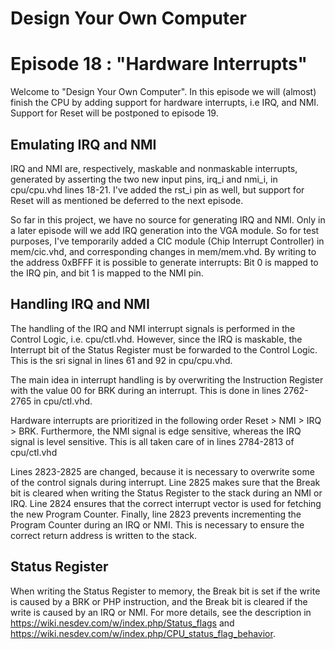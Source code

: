 # Design Your Own Computer
# Episode 18 : "Hardware Interrupts"

Welcome to "Design Your Own Computer".  In this episode we will (almost) finish the CPU
by adding support for hardware interrupts, i.e IRQ, and NMI. Support for Reset
will be postponed to episode 19.

## Emulating IRQ and NMI
IRQ and NMI are, respectively, maskable and nonmaskable interrupts, generated
by asserting the two new input pins, irq\_i and nmi\_i, in cpu/cpu.vhd lines
18-21.  I've added the rst\_i pin as well, but support for Reset will as
mentioned be deferred to the next episode.

So far in this project, we have no source for generating IRQ and NMI. Only in a
later episode will we add IRQ generation into the VGA module. So for test
purposes, I've temporarily added a CIC module (Chip Interrupt Controller) in
mem/cic.vhd, and corresponding changes in mem/mem.vhd. By writing to the
address 0xBFFF it is possible to generate interrupts: Bit 0 is mapped to the
IRQ pin, and bit 1 is mapped to the NMI pin.

## Handling IRQ and NMI
The handling of the IRQ and NMI interrupt signals is performed in the Control
Logic, i.e.  cpu/ctl.vhd. However, since the IRQ is maskable, the Interrupt bit
of the Status Register must be forwarded to the Control Logic. This is the
sri signal in lines 61 and 92 in cpu/cpu.vhd.

The main idea in interrupt handling is by overwriting the Instruction
Register with the value 00 for BRK during an interrupt. This is done in lines
2762-2765 in cpu/ctl.vhd.

Hardware interrupts are prioritized in the following order
Reset > NMI > IRQ > BRK. Furthermore, the NMI signal is edge sensitive, whereas
the IRQ signal is level sensitive. This is all taken care of in lines 2784-2813 of
cpu/ctl.vhd

Lines 2823-2825 are changed, because it is necessary to overwrite some of the
control signals during interrupt. Line 2825 makes sure that the Break bit is cleared
when writing the Status Register to the stack during an NMI or IRQ.
Line 2824 ensures that the correct interrupt vector is used for fetching the
new Program Counter. Finally, line 2823 prevents incrementing the Program
Counter during an IRQ or NMI. This is necessary to ensure the correct return
address is written to the stack.

## Status Register
When writing the Status Register to memory, the Break bit is set if the write
is caused by a BRK or PHP instruction, and the Break bit is cleared if the
write is caused by an IRQ or NMI. For more details, see the description
in <https://wiki.nesdev.com/w/index.php/Status_flags> and <https://wiki.nesdev.com/w/index.php/CPU_status_flag_behavior>.

